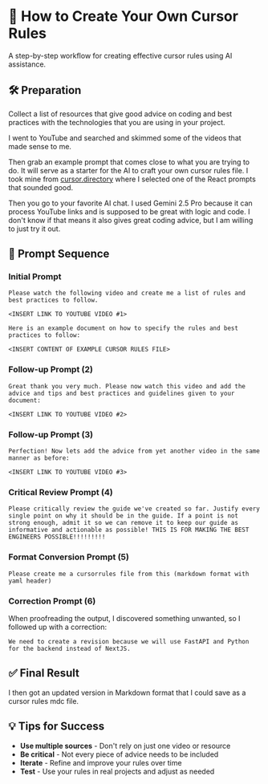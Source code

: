 # 🎨 How to Create Your Own Cursor Rules

A step-by-step workflow for creating effective cursor rules using AI assistance.

## 🛠️ Preparation

Collect a list of resources that give good advice on coding and best practices with the technologies that you are using in your project.

I went to YouTube and searched and skimmed some of the videos that made sense to me.

Then grab an example prompt that comes close to what you are trying to do. It will serve as a starter for the AI to craft your own cursor rules file. I took mine from [cursor.directory](https://cursor.directory/rules) where I selected one of the React prompts that sounded good.

Then you go to your favorite AI chat. I used Gemini 2.5 Pro because it can process YouTube links and is supposed to be great with logic and code. I don't know if that means it also gives great coding advice, but I am willing to just try it out.

## 🚀 Prompt Sequence

### Initial Prompt

```
Please watch the following video and create me a list of rules and best practices to follow.

<INSERT LINK TO YOUTUBE VIDEO #1>

Here is an example document on how to specify the rules and best practices to follow:

<INSERT CONTENT OF EXAMPLE CURSOR RULES FILE>
```

### Follow-up Prompt (2)

```
Great thank you very much. Please now watch this video and add the advice and tips and best practices and guidelines given to your document:

<INSERT LINK TO YOUTUBE VIDEO #2>
```

### Follow-up Prompt (3)

```
Perfection! Now lets add the advice from yet another video in the same manner as before:

<INSERT LINK TO YOUTUBE VIDEO #3>
```

### Critical Review Prompt (4)

```text
Please critically review the guide we've created so far. Justify every single point on why it should be in the guide. If a point is not strong enough, admit it so we can remove it to keep our guide as informative and actionable as possible! THIS IS FOR MAKING THE BEST ENGINEERS POSSIBLE!!!!!!!!!
```

### Format Conversion Prompt (5)

```
Please create me a cursorrules file from this (markdown format with yaml header)
```

### Correction Prompt (6)

When proofreading the output, I discovered something unwanted, so I followed up with a correction:

```
We need to create a revision because we will use FastAPI and Python for the backend instead of NextJS.
```

## ✅ Final Result

I then got an updated version in Markdown format that I could save as a cursor rules mdc file.

## 💡 Tips for Success

- **Use multiple sources** - Don't rely on just one video or resource
- **Be critical** - Not every piece of advice needs to be included
- **Iterate** - Refine and improve your rules over time
- **Test** - Use your rules in real projects and adjust as needed
